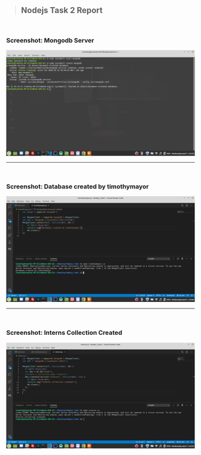 > ## Nodejs Task 2 Report
<br >

### Screenshot: Mongodb Server
![](screenshots/mongodb_server.png)

---
<br >

### Screenshot: Database created by timothymayor
![](screenshots/database_created.png)

___ 
<br >

### Screenshot: Interns Collection Created
![](screenshots/collection_created.png)


